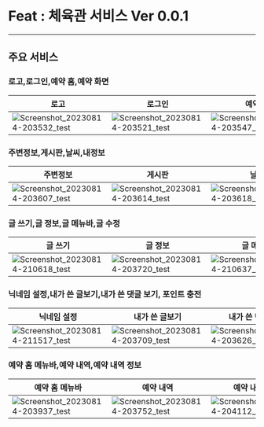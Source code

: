 # Feat : 체육관 서비스 Ver 0.0.1
------------------------------------------
## 주요 서비스

### 로고,로그인,예약 홈,예약 화면
| 로고 | 로그인 | 예약 홈 | 예약 화면 |
| ------------ | ------------- |------------- |------------- |
| ![Screenshot_20230814-203532_test](https://github.com/GNU-SPORTS/SPORTS-CLIENT-APP/assets/97229292/2abb3f12-56d4-4c2b-a200-11c2c6bdd4a8)| ![Screenshot_20230814-203521_test](https://github.com/GNU-SPORTS/SPORTS-CLIENT-APP/assets/97229292/9de93186-d728-45dc-8a43-16ba32b0f396) |![Screenshot_20230814-203547_test](https://github.com/GNU-SPORTS/SPORTS-CLIENT-APP/assets/97229292/8020bb67-6c7d-4b95-b7bb-574dfaceee22)| ![Screenshot_20230814-203604_test](https://github.com/GNU-SPORTS/SPORTS-CLIENT-APP/assets/97229292/33b4a90d-902a-4f62-9f44-ead9e8f13f78) |

### 주변정보,게시판,날씨,내정보
| 주변정보 | 게시판 | 날씨 | 내정보 |
| ------------ | ------------- |------------- |------------- |
| ![Screenshot_20230814-203607_test](https://github.com/GNU-SPORTS/SPORTS-CLIENT-APP/assets/97229292/247867cb-4f0b-416a-ba39-18b7bd9a7908)| ![Screenshot_20230814-203614_test](https://github.com/GNU-SPORTS/SPORTS-CLIENT-APP/assets/97229292/0a91e2ff-12fe-4c18-bcb4-6a86edc1b7a8)|![Screenshot_20230814-203618_test](https://github.com/GNU-SPORTS/SPORTS-CLIENT-APP/assets/97229292/893fcd2c-7fc6-4488-9bc4-21f19ba52858)| ![Screenshot_20230814-203621_test](https://github.com/GNU-SPORTS/SPORTS-CLIENT-APP/assets/97229292/f8701548-ac26-4518-8479-7989995e8a0a)|

### 글 쓰기,글 정보,글 메뉴바,글 수정
| 글 쓰기 | 글 정보 | 글 메뉴바 | 글 수정 |
| ------------ | ------------- |------------- |------------- |
| ![Screenshot_20230814-210618_test](https://github.com/GNU-SPORTS/SPORTS-CLIENT-APP/assets/97229292/529f9114-f028-4deb-b3e1-d2e98447cf65)| ![Screenshot_20230814-203720_test](https://github.com/GNU-SPORTS/SPORTS-CLIENT-APP/assets/97229292/816172b1-dc83-4a11-9add-b4ca8e1eecb4)|![Screenshot_20230814-210637_test](https://github.com/GNU-SPORTS/SPORTS-CLIENT-APP/assets/97229292/2f8f0857-cbfc-49c9-8af8-330e38c1a797)| ![Screenshot_20230814-210627_test](https://github.com/GNU-SPORTS/SPORTS-CLIENT-APP/assets/97229292/1ecb59f4-3fa8-42a5-aeec-54b133069672) |

### 닉네임 설정,내가 쓴 글보기,내가 쓴 댓글 보기, 포인트 충전
| 닉네임 설정 | 내가 쓴 글보기 | 내가 쓴 댓글 보기 | 포인트 충전 |
| ------------ | ------------- |------------- |------------- |
| ![Screenshot_20230814-211517_test](https://github.com/GNU-SPORTS/SPORTS-CLIENT-APP/assets/97229292/30c0b62b-71ae-485c-a84a-2a6c41988011)| ![Screenshot_20230814-203709_test](https://github.com/GNU-SPORTS/SPORTS-CLIENT-APP/assets/97229292/e1f836af-7b55-4922-a1cb-50736d1e7def)|![Screenshot_20230814-203626_test](https://github.com/GNU-SPORTS/SPORTS-CLIENT-APP/assets/97229292/78056a66-8365-4a64-904b-1e3a04041f12)| ![Screenshot_20230814-203624_test](https://github.com/GNU-SPORTS/SPORTS-CLIENT-APP/assets/97229292/7fc2ded0-e39d-4649-9fac-3c45bb0bcdb4) |

### 예약 홈 메뉴바,예약 내역,예약 내역 정보
| 예약 홈 메뉴바 | 예약 내역 | 예약 내역 정보 | 
| ------------ | ------------- |------------- |
| ![Screenshot_20230814-203937_test](https://github.com/GNU-SPORTS/SPORTS-CLIENT-APP/assets/97229292/d841e47d-5eaf-4b90-bb64-e5c92975fc66)| ![Screenshot_20230814-203752_test](https://github.com/GNU-SPORTS/SPORTS-CLIENT-APP/assets/97229292/0ea45a27-b3a4-4726-be21-db0ab0d8f5fd)|![Screenshot_20230814-204112_test](https://github.com/GNU-SPORTS/SPORTS-CLIENT-APP/assets/97229292/6ce83cf6-3425-4bd2-9127-d285ffe29067)|

